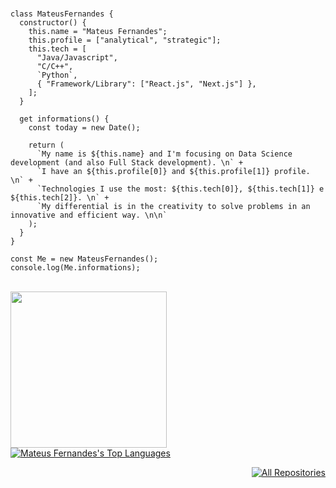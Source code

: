 <br />

```JS
class MateusFernandes {
  constructor() {
    this.name = "Mateus Fernandes";
    this.profile = ["analytical", "strategic"];
    this.tech = [
      "Java/Javascript",
      "C/C++",
      `Python`,
      { "Framework/Library": ["React.js", "Next.js"] },
    ];
  }

  get informations() {
    const today = new Date();

    return (
      `My name is ${this.name} and I'm focusing on Data Science development (and also Full Stack development). \n` +
      `I have an ${this.profile[0]} and ${this.profile[1]} profile. \n` +
      `Technologies I use the most: ${this.tech[0]}, ${this.tech[1]} e ${this.tech[2]}. \n` +
      `My differential is in the creativity to solve problems in an innovative and efficient way. \n\n`      
    );
  }
}

const Me = new MateusFernandes();
console.log(Me.informations);
```
<br />

<div>
<img align='left' src="https://data.whicdn.com/images/237176020/original.gif" width="250">
  
<br />

<p align="left"><a href="https://github.com/mateus-fernandes20/github-readme-stats"><img alt="Mateus Fernandes's Top Languages" src="https://github-readme-stats.vercel.app/api/top-langs/?username=mateus-fernandes20&langs_count=8&count_private=true&layout=compact&theme=react&hide_border=true&bg_color=0D1117" /></a>

<p align="right"><a href="https://github.com/mateus-fernandes20?tab=repositories"><img alt="All Repositories" title="All Repositories" src="https://custom-icon-badges.herokuapp.com/badge/-All%20Repos-2962FF?style=for-the-badge&logoColor=white&logo=repo"/></a>
</p>
</div>
